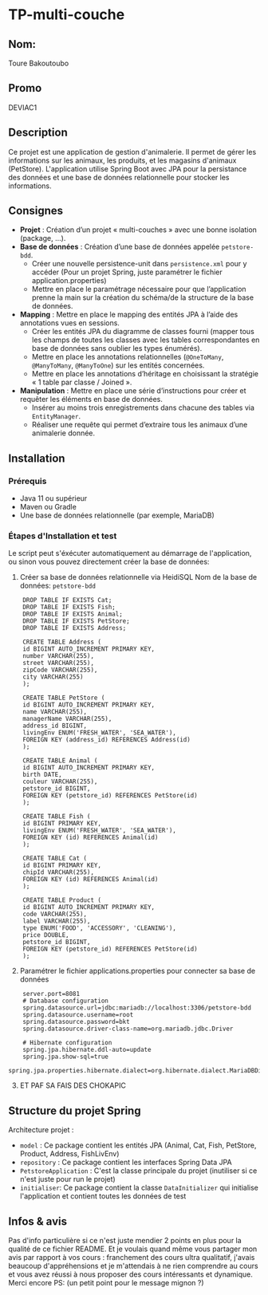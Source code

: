 ﻿# TP-multi-couche
## Nom: 
Toure Bakoutoubo
## Promo
DEVIAC1

## Description

Ce projet est une application de gestion d'animalerie. Il permet de gérer les informations sur les animaux, les produits, et les magasins d'animaux (PetStore). L'application utilise Spring Boot avec JPA pour la persistance des données et une base de données relationnelle pour stocker les informations.

## Consignes

- **Projet** : Création d’un projet « multi-couches » avec une bonne isolation (package, …).
- **Base de données** : Création d’une base de données appelée `petstore-bdd`.
    - Créer une nouvelle persistence-unit dans `persistence.xml` pour y accéder (Pour un projet Spring, juste paramétrer le fichier application.properties)
    - Mettre en place le paramétrage nécessaire pour que l’application prenne la main sur la création du schéma/de la structure de la base de données.
- **Mapping** : Mettre en place le mapping des entités JPA à l’aide des annotations vues en sessions.
    - Créer les entités JPA du diagramme de classes fourni (mapper tous les champs de toutes les classes avec les tables correspondantes en base de données sans oublier les types énumérés).
    - Mettre en place les annotations relationnelles (`@OneToMany`, `@ManyToMany`, `@ManyToOne`) sur les entités concernées.
    - Mettre en place les annotations d’héritage en choisissant la stratégie « 1 table par classe / Joined ».
- **Manipulation** : Mettre en place une série d’instructions pour créer et requêter les éléments en base de données.
    - Insérer au moins trois enregistrements dans chacune des tables via `EntityManager`.
    - Réaliser une requête qui permet d’extraire tous les animaux d’une animalerie donnée.

## Installation

### Prérequis

- Java 11 ou supérieur
- Maven ou Gradle
- Une base de données relationnelle (par exemple, MariaDB)

### Étapes d'Installation et test
Le script peut s'éxécuter automatiquement au démarrage de l'application, ou sinon vous pouvez directement créer la base de données:

1. Créer sa base de données relationnelle via HeidiSQL
    Nom de la base de données: `petstore-bdd`
``` DROP TABLE IF EXISTS Product;
    DROP TABLE IF EXISTS Cat;
    DROP TABLE IF EXISTS Fish;
    DROP TABLE IF EXISTS Animal;
    DROP TABLE IF EXISTS PetStore;
    DROP TABLE IF EXISTS Address;
    
    CREATE TABLE Address (
    id BIGINT AUTO_INCREMENT PRIMARY KEY,
    number VARCHAR(255),
    street VARCHAR(255),
    zipCode VARCHAR(255),
    city VARCHAR(255)
    );
    
    CREATE TABLE PetStore (
    id BIGINT AUTO_INCREMENT PRIMARY KEY,
    name VARCHAR(255),
    managerName VARCHAR(255),
    address_id BIGINT,
    livingEnv ENUM('FRESH_WATER', 'SEA_WATER'),
    FOREIGN KEY (address_id) REFERENCES Address(id)
    );
    
    CREATE TABLE Animal (
    id BIGINT AUTO_INCREMENT PRIMARY KEY,
    birth DATE,
    couleur VARCHAR(255),
    petstore_id BIGINT,
    FOREIGN KEY (petstore_id) REFERENCES PetStore(id)
    );
    
    CREATE TABLE Fish (
    id BIGINT PRIMARY KEY,
    livingEnv ENUM('FRESH_WATER', 'SEA_WATER'),
    FOREIGN KEY (id) REFERENCES Animal(id)
    );
    
    CREATE TABLE Cat (
    id BIGINT PRIMARY KEY,
    chipId VARCHAR(255),
    FOREIGN KEY (id) REFERENCES Animal(id)
    );
    
    CREATE TABLE Product (
    id BIGINT AUTO_INCREMENT PRIMARY KEY,
    code VARCHAR(255),
    label VARCHAR(255),
    type ENUM('FOOD', 'ACCESSORY', 'CLEANING'),
    price DOUBLE,
    petstore_id BIGINT,
    FOREIGN KEY (petstore_id) REFERENCES PetStore(id)
    );
```
2. Paramétrer le fichier applications.properties pour connecter sa base de données
``` spring.application.name=multi-couches
    server.port=8081
    # Database configuration
    spring.datasource.url=jdbc:mariadb://localhost:3306/petstore-bdd
    spring.datasource.username=root
    spring.datasource.password=bkt
    spring.datasource.driver-class-name=org.mariadb.jdbc.Driver
    
    # Hibernate configuration
    spring.jpa.hibernate.ddl-auto=update
    spring.jpa.show-sql=true
    spring.jpa.properties.hibernate.dialect=org.hibernate.dialect.MariaDBDialect
``` 
3. ET PAF SA FAIS DES CHOKAPIC 

## Structure du projet Spring

Architecture projet :
- `model` : Ce package contient les entités JPA (Animal, Cat, Fish, PetStore, Product, Address, FishLivEnv)
- `repository` : Ce package contient les interfaces Spring Data JPA 
- `PetstoreApplication` : C'est la classe principale du projet (inutiliser si ce n'est juste pour run le projet)
- `initialiser`: Ce package contient la classe `DataInitializer` qui initialise l'application et contient toutes les données de test

## Infos & avis
Pas d'info particulière si ce n'est juste mendier 2 points en plus pour la qualité de ce fichier README.
Et je voulais quand même vous partager mon avis par rapport à vos cours : franchement des cours ultra qualitatif, j'avais beaucoup d'appréhensions et je m'attendais à ne rien comprendre au cours et vous avez réussi à nous proposer des cours intéressants et dynamique. Merci encore
PS: (un petit point pour le message mignon ?)
